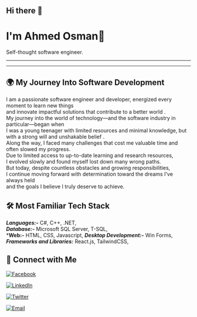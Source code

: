 ## Hi there 👋
# I'm Ahmed Osman👋

Self-thought software engineer.

---

---

## 🌍 My Journey Into Software Development

I am a passionate software engineer and developer, energized every moment to learn new things  
and innovate impactful solutions that contribute to a better world .  
My journey into the world of technology—and the software industry in particular—began when  
I was a young teenager with limited resources and minimal knowledge, but with a strong will and unshakable belief .  
Along the way, I faced many challenges that cost me valuable time and often slowed my progress.  
Due to limited access to up-to-date learning and research resources,  
I evolved slowly and found myself lost down many wrong paths.  
But today, despite countless obstacles and growing responsibilities,  
I continue moving forward with determination toward the dreams I’ve always held  
and the goals I believe I truly deserve to achieve.  

## 🛠 Most Familiar Tech Stack

***Languages:-***  C#, C++, .NET,  
***Database:-*** Microsoft SQL Server, T-SQL,  
***Web:-** HTML, CSS, Javascript,
***Desktop Development:-*** Win Forms,  
***Frameworks and Libraries:***  React.js, TailwindCSS,  

## 📱 Connect with Me  

[![Facebook](https://img.shields.io/badge/Facebook-1877F2?style=for-the-badge&logo=facebook&logoColor=white)](https://www.facebook.com/el.faqih.haraki)

[![LinkedIn](https://img.shields.io/badge/LinkedIn-0A66C2?style=for-the-badge&logo=linkedin&logoColor=black)](https://www.linkedin.com/in/ahmed-osman-hajo)

[![Twitter](https://img.shields.io/badge/X-FFFFFF?style=for-the-badge&logo=twitter&logoColor=white)](https://twitter.com/hajoosman1920)

[![Email](https://img.shields.io/badge/Email-D14836?style=for-the-badge&logo=gmail&logoColor=white)](mailto:ahmedhaj000@gmail.com)

